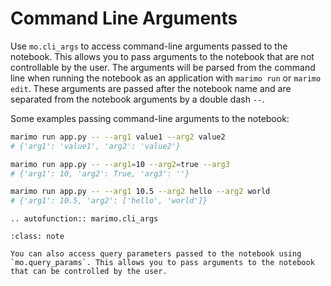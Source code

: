 # Command Line Arguments

Use `mo.cli_args` to access command-line arguments passed to the notebook. This allows you to pass arguments to the notebook that are not controllable by the user. The arguments will be parsed from the command line when running the notebook as an application with `marimo run` or `marimo edit`. These arguments are passed after the notebook name and are separated from the notebook arguments by a double dash `--`.

Some examples passing command-line arguments to the notebook:

```bash
marimo run app.py -- --arg1 value1 --arg2 value2
# {'arg1': 'value1', 'arg2': 'value2'}

marimo run app.py -- --arg1=10 --arg2=true --arg3
# {'arg1': 10, 'arg2': True, 'arg3': ''}

marimo run app.py -- --arg1 10.5 --arg2 hello --arg2 world
# {'arg1': 10.5, 'arg2': ['hello', 'world']}
```

```{eval-rst}
.. autofunction:: marimo.cli_args
```

```{admonition} Query Parameters
:class: note

You can also access query parameters passed to the notebook using
`mo.query_params`. This allows you to pass arguments to the notebook that can be controlled by the user.
```
